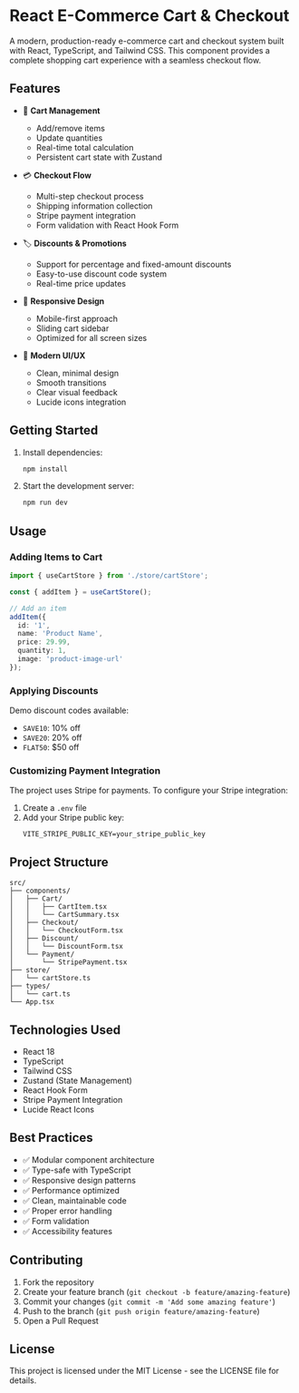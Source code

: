 # React E-Commerce Cart & Checkout

A modern, production-ready e-commerce cart and checkout system built with React, TypeScript, and Tailwind CSS. This component provides a complete shopping cart experience with a seamless checkout flow.

## Features

- 🛒 **Cart Management**
  - Add/remove items
  - Update quantities
  - Real-time total calculation
  - Persistent cart state with Zustand

- 💳 **Checkout Flow**
  - Multi-step checkout process
  - Shipping information collection
  - Stripe payment integration
  - Form validation with React Hook Form

- 🏷️ **Discounts & Promotions**
  - Support for percentage and fixed-amount discounts
  - Easy-to-use discount code system
  - Real-time price updates

- 📱 **Responsive Design**
  - Mobile-first approach
  - Sliding cart sidebar
  - Optimized for all screen sizes

- 🎨 **Modern UI/UX**
  - Clean, minimal design
  - Smooth transitions
  - Clear visual feedback
  - Lucide icons integration

## Getting Started

1. Install dependencies:
   ```bash
   npm install
   ```

2. Start the development server:
   ```bash
   npm run dev
   ```

## Usage

### Adding Items to Cart

```typescript
import { useCartStore } from './store/cartStore';

const { addItem } = useCartStore();

// Add an item
addItem({
  id: '1',
  name: 'Product Name',
  price: 29.99,
  quantity: 1,
  image: 'product-image-url'
});
```

### Applying Discounts

Demo discount codes available:
- `SAVE10`: 10% off
- `SAVE20`: 20% off
- `FLAT50`: $50 off

### Customizing Payment Integration

The project uses Stripe for payments. To configure your Stripe integration:

1. Create a `.env` file
2. Add your Stripe public key:
   ```
   VITE_STRIPE_PUBLIC_KEY=your_stripe_public_key
   ```

## Project Structure

```
src/
├── components/
│   ├── Cart/
│   │   ├── CartItem.tsx
│   │   └── CartSummary.tsx
│   ├── Checkout/
│   │   └── CheckoutForm.tsx
│   ├── Discount/
│   │   └── DiscountForm.tsx
│   └── Payment/
│       └── StripePayment.tsx
├── store/
│   └── cartStore.ts
├── types/
│   └── cart.ts
└── App.tsx
```

## Technologies Used

- React 18
- TypeScript
- Tailwind CSS
- Zustand (State Management)
- React Hook Form
- Stripe Payment Integration
- Lucide React Icons

## Best Practices

- ✅ Modular component architecture
- ✅ Type-safe with TypeScript
- ✅ Responsive design patterns
- ✅ Performance optimized
- ✅ Clean, maintainable code
- ✅ Proper error handling
- ✅ Form validation
- ✅ Accessibility features

## Contributing

1. Fork the repository
2. Create your feature branch (`git checkout -b feature/amazing-feature`)
3. Commit your changes (`git commit -m 'Add some amazing feature'`)
4. Push to the branch (`git push origin feature/amazing-feature`)
5. Open a Pull Request

## License

This project is licensed under the MIT License - see the LICENSE file for details.